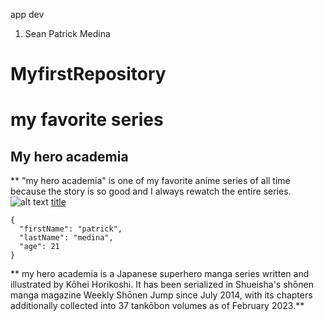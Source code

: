 app dev
1. Sean Patrick Medina
# MyfirstRepository
# my favorite series
## My hero academia
** "my hero academia" is one of my favorite anime series of all time because the story is so good and I always rewatch the entire series.
![alt text](https://www.opgt.it/wp-content/uploads/2021/02/1569089784_moja-gerojskaja-akademija-anime-40-scaled.jpg)
[title](https://en.wikipedia.org/wiki/My_Hero_Academia.com)
```
{
  "firstName": "patrick",
  "lastName": "medina",
  "age": 21
}
```
** my hero academia is a Japanese superhero manga series written and illustrated by Kōhei Horikoshi. It has been serialized in Shueisha's shōnen manga magazine Weekly Shōnen Jump since July 2014, with its chapters additionally collected into 37 tankōbon volumes as of February 2023.**

